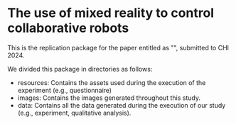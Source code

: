 # The use of mixed reality to control collaborative robots
This is the replication package for the paper entitled as "", submitted to CHI 2024.

We divided this package in directories as follows:
- resources: Contains the assets used during the execution of the experiment (e.g., questionnaire)
- images: Contains the images generated throughout this study.
- data: Contains all the data generated during the execution of our study (e.g., experiment, qualitative analysis). 
